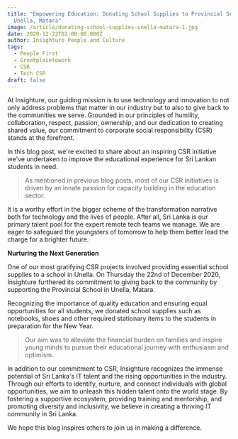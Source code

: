```yaml
---
title: "Empowering Education: Donating School Supplies to Provincial School in
  Unella, Matara"
image: /article/donating-school-supplies-unella-matara-1.jpg
date: 2020-12-22T02:00:00.000Z
author: Insighture People and Culture
tags:
  - People First
  - Greatplacetowork
  - CSR
  - Tech CSR
draft: false
---
```

At Insighture, our guiding mission is to use technology and innovation to not only address problems that matter in our industry but to also to give back to the communities we serve. Grounded in our principles of humility, collaboration, respect, passion, ownership, and our dedication to creating shared value, our commitment to corporate social responsibility (CSR) stands at the forefront. 

In this blog post, we're excited to share about an inspiring CSR initiative we've undertaken to improve the educational experience for Sri Lankan students in need. 

> As mentioned in previous blog posts, most of our CSR initiatives is driven by an innate passion for capacity building in the education sector. 

It is a worthy effort in the bigger scheme of the transformation narrative both for technology and the lives of people. After all, Sri Lanka is our primary talent pool for the expert remote tech teams we manage. We are eager to safeguard the youngsters of tomorrow to help them better lead the charge for a brighter future. 

**Nurturing the Next Generation**

One of our most gratifying CSR projects involved providing essential school supplies to a school in Unella. On Thursday the 22nd of December 2020, Insighture furthered its commitment to giving back to the community by supporting the Provincial School in Unella, Matara. 

Recognizing the importance of quality education and ensuring equal opportunities for all students, we donated school supplies such as notebooks, shoes and other required stationary items to the students in preparation for the New Year. 

> Our aim was to alleviate the financial burden on families and inspire young minds to pursue their educational journey with enthusiasm and optimism.

In addition to our commitment to CSR, Insighture recognizes the immense potential of Sri Lanka's IT talent and the rising opportunities in the industry. Through our efforts to identify, nurture, and connect individuals with global opportunities, we aim to unleash this hidden talent onto the world stage. By fostering a supportive ecosystem, providing training and mentorship, and promoting diversity and inclusivity, we believe in creating a thriving IT community in Sri Lanka. 

We hope this blog inspires others to join us in making a difference.